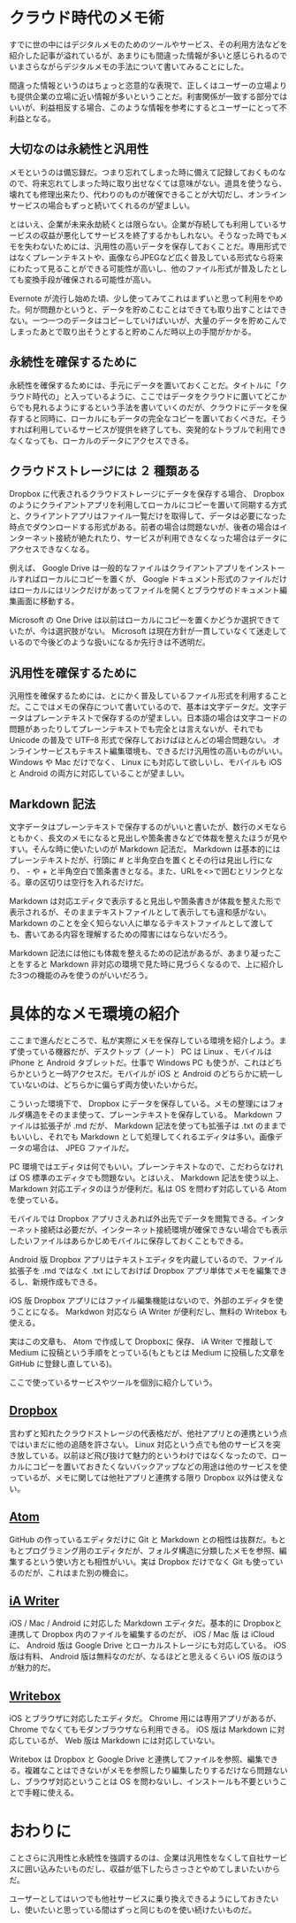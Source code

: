 # クラウド時代のメモ術

すでに世の中にはデジタルメモのためのツールやサービス、その利用方法などを紹介した記事が溢れているが、あまりにも間違った情報が多いと感じられるのでいまさらながらデジタルメモの手法について書いてみることにした。

間違った情報というのはちょっと恣意的な表現で、正しくはユーザーの立場よりも提供企業の立場に近い情報が多いということだ。利害関係が一致する部分ではいいが、利益相反する場合、このような情報を参考にするとユーザーにとって不利益となる。

## 大切なのは永続性と汎用性

メモというのは備忘録だ。つまり忘れてしまった時に備えて記録しておくものなので、将来忘れてしまった時に取り出せなくては意味がない。道具を使うなら、壊れても修理出来たり、代わりのものが確保できることが大切だし、オンラインサービスの場合もずっと続いてくれるのが望ましい。

とはいえ、企業が未来永劫続くとは限らない。企業が存続しても利用しているサービスの収益が悪化してサービスを終了するかもしれない。そうなった時でもメモを失わないためには、汎用性の高いデータを保存しておくことだ。専用形式ではなくプレーンテキストや、画像ならJPEGなど広く普及している形式なら将来にわたって見ることができる可能性が高いし、他のファイル形式が普及したとしても変換手段が確保される可能性が高い。

Evernote が流行し始めた頃、少し使ってみてこれはまずいと思って利用をやめた。何が問題かというと、データを貯めこむことはできても取り出すことはできない。一つ一つのデータはコピーしていけばいいが、大量のデータを貯めこんでしまったあとで取り出そうとすると貯めこんだ時以上の手間がかかる。

## 永続性を確保するために

永続性を確保するためには、手元にデータを置いておくことだ。タイトルに「クラウド時代の」と入っているように、ここではデータをクラウドに置いてどこからでも見れるようにするという手法を書いていくのだが、クラウドにデータを保存すると同時に、ローカルにもデータの完全なコピーを置いておくべきだ。そうすれば利用しているサービスが提供を終了しても、突発的なトラブルで利用できなくなっても、ローカルのデータにアクセスできる。

## クラウドストレージには ２ 種類ある

Dropbox に代表されるクラウドストレージにデータを保存する場合、 Dropbox のようにクライアントアプリを利用してローカルにコピーを置いて同期する方式と、クライアントアプリはファイル一覧だけを取得して、データは必要になった時点でダウンロードする形式がある。前者の場合は問題ないが、後者の場合はインターネット接続が絶たれたり、サービスが利用できなくなった場合はデータにアクセスできなくなる。

例えば、 Google Drive は一般的なファイルはクライアントアプリをインストールすればローカルにコピーを置くが、 Google ドキュメント形式のファイルだけはローカルにはリンクだけがあってファイルを開くとブラウザのドキュメント編集画面に移動する。

Microsoft の One Drive は以前はローカルにコピーを置くかどうか選択できていたが、今は選択肢がない。 Microsoft は現在方針が一貫していなくて迷走しているので今後どのような扱いになるか先行きは不透明だ。

## 汎用性を確保するために

汎用性を確保するためには、とにかく普及しているファイル形式を利用することだ。ここではメモの保存について書いているので、基本は文字データだ。文字データはプレーンテキストで保存するのが望ましい。日本語の場合は文字コードの問題があったりしてプレーンテキストでも完全とは言えないが、それでも Unicode の普及で UTF–8 形式で保存しておけばほとんどの場合問題ない。
オンラインサービスもテキスト編集環境も、できるだけ汎用性の高いものがいい。 Windows や Mac だけでなく、 Linux にも対応して欲しいし、モバイルも iOS と Android の両方に対応していることが望ましい。

## Markdown 記法

文字データはプレーンテキストで保存するのがいいと書いたが、数行のメモならともかく、長文のメモになると見出しや箇条書きなどで体裁を整えたほうが見やすい。そんな時に使いたいのが Markdown 記法だ。 Markdown は基本的にはプレーンテキストだが、行頭に # と半角空白を置くとその行は見出し行になり、 - や + と半角空白で箇条書きとなる。また、URLを<>で囲むとリンクとなる。章の区切りは空行を入れるだけだ。

Markdown は対応エディタで表示すると見出しや箇条書きが体裁を整えた形で表示されるが、そのままテキストファイルとして表示しても違和感がない。 Markdown のことを全く知らない人に単なるテキストファイルとして渡しても、書いてある内容を理解するための障害にはならないだろう。

Markdown 記法には他にも体裁を整えるための記法があるが、あまり凝ったことをすると Markdown 非対応の環境で見た時に見づらくなるので、上に紹介した3つの機能のみを使うのがいいだろう。

# 具体的なメモ環境の紹介

ここまで進んだところで、私が実際にメモを保存している環境を紹介しよう。まず使っている機器だが、デスクトップ（ノート） PC は Linux 、モバイルは iPhone と Android タブレットだ。仕事で Windows PC も使うが、これはどちらかというと一時アクセスだ。モバイルが iOS と Android のどちらかに統一していないのは、どちらかに偏らず両方使いたいからだ。

こういった環境下で、 Dropbox にデータを保存している。メモの整理にはフォルダ構造をそのまま使って、プレーンテキストを保存している。 Markdown ファイルは拡張子が .md だが、 Markdown 記法を使っても拡張子は .txt のままでもいいし、それでも Markdown として処理してくれるエディタは多い。画像データの場合は、 JPEG ファイルだ。

PC 環境ではエディタは何でもいい。プレーンテキストなので、こだわらなければ OS 標準のエディタでも問題ない。とはいえ、 Markdown 記法を使う以上、 Markdown 対応エディタのほうが便利だ。私は OS を問わず対応している Atom を使っている。

モバイルでは Dropbox アプリさえあれば外出先でデータを閲覧できる。インターネット接続は必要だが、インターネット接続環境が確保できない場合でも表示したいファイルはあらかじめモバイルに保存しておくこともできる。

Android 版 Dropbox アプリはテキストエディタを内蔵しているので、ファイル拡張子を .md ではなく .txt にしておけば Dropbox アプリ単体でメモを編集できるし、新規作成もできる。

iOS 版 Dropbox アプリにはファイル編集機能はないので、外部のエディタを使うことになる。 Markdwon 対応なら iA Writer が便利だし、無料の Writebox も使える。

実はこの文章も、 Atom で作成して Dropboxに 保存、 iA Writer で推敲して Medium に投稿という手順をとっている(もともとは Medium に投稿した文章を GitHub に登録し直している)。

ここで使っているサービスやツールを個別に紹介していう。

## [Dropbox](https://www.dropbox.com/)

言わずと知れたクラウドストレージの代表格だが、他社アプリとの連携という点ではいまだに他の追随を許さない。 Linux 対応という点でも他のサービスを突き放している。以前ほど飛び抜けて魅力的というわけではなくなったので、ローカルにコピーを置いておきたくないバックアップなどの用途は他のサービスを使っているが、メモに関しては他社アプリと連携する限り Dropbox 以外は使えない。

## [Atom](https://atom.io/)

GitHub の作っているエディタだけに Git と Markdown との相性は抜群だ。もともとプログラミング用のエディタだが、フォルダ構造に分類したメモを参照、編集するという使い方とも相性がいい。実は Dropbox だけでなく Git も使っているのだが、これはまた別の機会に。

## [iA Writer](https://ia.net/writer)

iOS / Mac / Android に対応した Markdown エディタだ。基本的に Dropboxと 連携して Dropbox 内のファイルを編集するのだが、 iOS / Mac 版 は iCloud に、 Android 版は Google Drive とローカルストレージにも対応している。 iOS 版は有料、 Android 版は無料なのだが、なるほどと思えるくらい iOS 版のほうが魅力的だ。

## [Writebox](http://writeboxapps.com/)

iOS とブラウザに対応したエディタだ。 Chrome 用には専用アプリがあるが、 Chrome でなくてもモダンブラウザなら利用できる。 iOS 版は Markdown に対応しているが、 Web 版は Markdown には対応していない。

Writebox は Dropbox と Google Drive と連携してファイルを参照、編集できる。複雑なことはできないがメモを参照したり編集したりするだけなら問題ないし、ブラウザ対応ということは OS を問わないし、インストールも不要ということで手軽に使える。

# おわりに

ことさらに汎用性と永続性を強調するのは、企業は汎用性をなくして自社サービスに囲い込みたいものだし、収益が低下したらさっさとやめてしまいたいからだ。

ユーザーとしてはいつでも他社サービスに乗り換えできるようにしておきたいし、使いたいと思っている間はずっと同じものを使い続けたいものだ。
